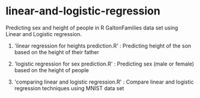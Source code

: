 # linear-and-logistic-regression

Predicting sex and height of people in R GaltonFamilies data set using Linear and Logistic regression.

1. 'linear regression for heights prediction.R' : Predicting height of the son based on the height of their father

2. 'logistic regression for sex prediction.R' : Predicting sex (male or female) based on the height of people

3. 'comparing linear and logistic regression.R' : Compare linear and logistic regression techniques using MNIST data set 
